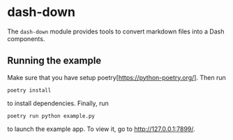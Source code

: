 # dash-down

The `dash-down` module provides tools to convert markdown files into a Dash components.

## Running the example

Make sure that you have setup poetry[https://python-poetry.org/]. Then run

    poetry install

to install dependencies. Finally, run

    poetry run python example.py

to launch the example app. To view it, go to http://127.0.0.1:7899/.
